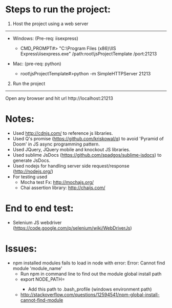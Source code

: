 Steps to run the project:
=========================

1. Host the project using a web server
--------------------------------------
* Windows: (Pre-req: iisexpress)
	* CMD_PROMPT#> "C:\Program Files (x86)\IIS Express\iisexpress.exe" /path:root\jsProjectTemplate /port:21213

* Mac: (pre-req: python)
	* root\jsProjectTemplate#>python -m SimpleHTTPServer 21213

2. Run the project
------------------
Open any browser and hit url http://localhost:21213


Notes:
=====
* Used http://cdnjs.com/ to reference js libraries.
* Used Q's promise (https://github.com/kriskowal/q) to avoid 'Pyramid of Doom' in JS async programming pattern.
* Used JQuery, JQuery mobile and knockout JS libraries.
* Used sublime JsDocs (https://github.com/spadgos/sublime-jsdocs) to generate JsDocs.
* Used nodejs for handling server side request/response (http://nodejs.org/)
* For testing used 
	* Mocha test Fx: http://mochajs.org/
	* Chai assertion library: http://chaijs.com/

End to end test:
================
* Selenium JS webdriver (https://code.google.com/p/selenium/wiki/WebDriverJs)


Issues:
=======
* npm installed modules fails to load in node with error: Error: Cannot find module 'module_name'
	* Run npm in command line to find out the module global install path
	* export NODE_PATH=<npm global install path>
		* Add this path to .bash_profile (windows environment path)
	* http://stackoverflow.com/questions/12594541/npm-global-install-cannot-find-module